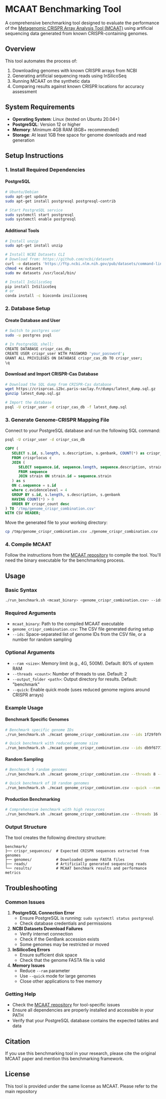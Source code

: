 # MCAAT Benchmarking Tool
A comprehensive benchmarking tool designed to evaluate the performance of the [Metagenomic CRISPR Array Analysis Tool (MCAAT)](https://github.com/RNABioInfo/mcaat) using artificial sequencing data generated from known CRISPR-containing genomes.

## Overview
This tool automates the process of:
1. Downloading genomes with known CRISPR arrays from NCBI
2. Generating artificial sequencing reads using InSilicoSeq
3. Running MCAAT on the synthetic data
4. Comparing results against known CRISPR locations for accuracy assessment

## System Requirements
- **Operating System**: Linux (tested on Ubuntu 20.04+)
- **PostgreSQL**: Version 12 or higher
- **Memory**: Minimum 4GB RAM (8GB+ recommended)
- **Storage**: At least 1GB free space for genome downloads and read generation

## Setup Instructions
### 1. Install Required Dependencies
#### PostgreSQL
```bash
# Ubuntu/Debian
sudo apt-get update
sudo apt-get install postgresql postgresql-contrib

# Start PostgreSQL service
sudo systemctl start postgresql
sudo systemctl enable postgresql
```

#### Additional Tools
```bash
# Install unzip
sudo apt-get install unzip

# Install NCBI Datasets CLI
# Download from: https://github.com/ncbi/datasets
curl -o datasets 'https://ftp.ncbi.nlm.nih.gov/pub/datasets/command-line/v2/linux-amd64/datasets'
chmod +x datasets
sudo mv datasets /usr/local/bin/

# Install InSilicoSeq
pip install InSilicoSeq
# or
conda install -c bioconda insilicoseq
```

### 2. Database Setup
#### Create Database and User
```bash
# Switch to postgres user
sudo -u postgres psql

# In PostgreSQL shell:
CREATE DATABASE crispr_cas_db;
CREATE USER crispr_user WITH PASSWORD 'your_password';
GRANT ALL PRIVILEGES ON DATABASE crispr_cas_db TO crispr_user;
\q
```

#### Download and Import CRISPR-Cas Database
```bash
# Download the SQL dump from CRISPR-Cas database
wget https://crisprcas.i2bc.paris-saclay.fr/dumps/latest_dump.sql.gz
gunzip latest_dump.sql.gz

# Import the database
psql -U crispr_user -d crispr_cas_db -f latest_dump.sql
```

### 3. Generate Genome-CRISPR Mapping File
Connect to your PostgreSQL database and run the following SQL command:

```bash
psql -U crispr_user -d crispr_cas_db
```

```sql
COPY (
   SELECT s.id, s.length, s.description, s.genbank, COUNT(*) as crispr_count, string_agg('(' || c.start || '_' || c.length || ')', ';') as crispr_region
   FROM crisprlocus c
   JOIN (
      SELECT sequence.id, sequence.length, sequence.description, strain.genbank
      FROM sequence
      JOIN strain ON strain.id = sequence.strain
   ) as s
   ON c.sequence = s.id
   where c.evidencelevel = 4
   GROUP BY s.id, s.length, s.description, s.genbank
   HAVING COUNT(*) > 0
   ORDER BY crispr_count desc
) TO '/tmp/genome_crispr_combination.csv'
WITH CSV HEADER;
```

Move the generated file to your working directory:
```bash
cp /tmp/genome_crispr_combination.csv ./genome_crispr_combination.csv
```

### 4. Compile MCAAT
Follow the instructions from the [MCAAT repository](https://github.com/RNABioInfo/mcaat) to compile the tool.
You'll need the binary executable for the benchmarking process.

## Usage
### Basic Syntax
```bash
./run_benchmark.sh <mcaat_binary> <genome_crispr_combination.csv> --ids <id1> [id2 ...] [OPTIONS]
```

### Required Arguments
- `mcaat_binary`: Path to the compiled MCAAT executable
- `genome_crispr_combination.csv`: The CSV file generated during setup
- `--ids`: Space-separated list of genome IDs from the CSV file, or a number for random sampling

### Optional Arguments
- `--ram <size>`: Memory limit (e.g., 4G, 500M). Default: 80% of system RAM
- `--threads <count>`: Number of threads to use. Default: 2
- `--output_folder <path>`: Output directory for results. Default: "benchmark"
- `--quick`: Enable quick mode (uses reduced genome regions around CRISPR arrays)

### Example Usage
#### Benchmark Specific Genomes
```bash
# Benchmark specific genome IDs
./run_benchmark.sh ./mcaat genome_crispr_combination.csv --ids 1f29f0f6-bd5e-443e-a2b7-794b96acd1cf db9f6777-4a29-4519-af5d-53079df31eef --threads 4 --ram 8G

# Quick benchmark with reduced genome size
./run_benchmark.sh ./mcaat genome_crispr_combination.csv --ids db9f6777-4a29-4519-af5d-53079df31eef --quick --output_folder quick_test
```

#### Random Sampling
```bash
# Benchmark 5 random genomes
./run_benchmark.sh ./mcaat genome_crispr_combination.csv --threads 8 --ids 5

# Quick benchmark of 10 random genomes
./run_benchmark.sh ./mcaat genome_crispr_combination.csv --quick --ram 16G --ids 10
```

#### Production Benchmarking
```bash
# Comprehensive benchmark with high resources
./run_benchmark.sh ./mcaat genome_crispr_combination.csv --threads 16 --ram 32G --output_folder production_benchmark --ids 50
```

### Output Structure
The tool creates the following directory structure:
```
benchmark/
├── crispr_sequences/  # Expected CRISPR sequences extracted from genomes
├── genomes/           # Downloaded genome FASTA files
├── reads/             # Artificially generated sequencing reads
└── results/           # MCAAT benchmark results and performance metrics
```

## Troubleshooting
### Common Issues
1. **PostgreSQL Connection Error**
   - Ensure PostgreSQL is running: `sudo systemctl status postgresql`
   - Check database credentials and permissions
2. **NCBI Datasets Download Failures**
   - Verify internet connection
   - Check if the GenBank accession exists
   - Some genomes may be restricted or moved
3. **InSilicoSeq Errors**
   - Ensure sufficient disk space
   - Check that the genome FASTA file is valid
4. **Memory Issues**
   - Reduce `--ram` parameter
   - Use `--quick` mode for large genomes
   - Close other applications to free memory

### Getting Help
- Check the [MCAAT repository](https://github.com/RNABioInfo/mcaat) for tool-specific issues
- Ensure all dependencies are properly installed and accessible in your PATH
- Verify that your PostgreSQL database contains the expected tables and data

## Citation
If you use this benchmarking tool in your research, please cite the original MCAAT paper and mention this benchmarking framework.

## License
This tool is provided under the same license as MCAAT. Please refer to the main repository
